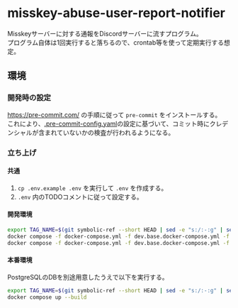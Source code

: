 # misskey-abuse-user-report-notifier
Misskeyサーバーに対する通報をDiscordサーバーに流すプログラム。  
プログラム自体は1回実行すると落ちるので、crontab等を使って定期実行する想定。

## 環境

### 開発時の設定

<https://pre-commit.com/> の手順に従って `pre-commit` をインストールする。  
これにより、[.pre-commit-config.yaml](.pre-commit-config.yaml)の設定に基づいて、コミット時にクレデンシャルが含まれていないかの検査が行われるようになる。

### 立ち上げ

#### 共通

1. `cp .env.example .env` を実行して `.env` を作成する。
2. `.env` 内のTODOコメントに従って設定する。

#### 開発環境

```sh
export TAG_NAME=$(git symbolic-ref --short HEAD | sed -e "s:/:-:g" | sed -e "s/^main$/latest/g")
docker compose -f docker-compose.yml -f dev.base.docker-compose.yml -f dev.docker-compose.yml build
docker compose -f docker-compose.yml -f dev.base.docker-compose.yml -f dev.docker-compose.yml watch
```

#### 本番環境
PostgreSQLのDBを別途用意したうえで以下を実行する。

```sh
export TAG_NAME=$(git symbolic-ref --short HEAD | sed -e "s:/:-:g" | sed -e "s/^main$/latest/g")
docker compose up --build
```

